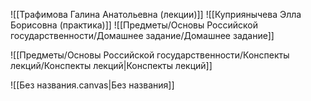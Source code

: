 ![[Трафимова Галина Анатольевна (лекции)]]
![[Куприянычева Элла Борисовна (практика)]]
![[Предметы/Основы Российской государственности/Домашнее задание/Домашнее задание]]

![[Предметы/Основы Российской государственности/Конспекты лекций/Конспекты лекций|Конспекты лекций]]

![[Без названия.canvas|Без названия]]